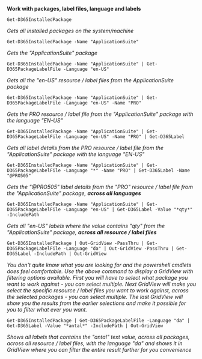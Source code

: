 **Work with packages, label files, language and labels**

```
Get-D365InstalledPackage
```
*Gets all installed packages on the system/machine*

```
Get-D365InstalledPackage -Name "ApplicationSuite"
```
*Gets the "ApplicationSuite" package*

```
Get-D365InstalledPackage -Name "ApplicationSuite" | Get-D365PackageLabelFile -Language "en-US"
```
*Gets all the "en-US" resource / label files from the ApplicationSuite package*

```
Get-D365InstalledPackage -Name "ApplicationSuite" | Get-D365PackageLabelFile -Language "en-US" -Name "PRO"
```
*Gets the PRO resource / label file from the "ApplicationSuite" package with the language "EN-US"*

```
Get-D365InstalledPackage -Name "ApplicationSuite" | Get-D365PackageLabelFile -Language "en-US" -Name "PRO" | Get-D365Label
```
*Gets all label details from the PRO resource / label file from the "ApplicationSuite" package with the language "EN-US"*

```
Get-D365InstalledPackage -Name "ApplicationSuite" | Get-D365PackageLabelFile -Language "*" -Name "PRO" | Get-D365Label -Name "@PRO505"
```
*Gets the "@PRO505" label details from the "PRO" resource / label file from the "ApplicationSuite" package, **across all languages***

```
Get-D365InstalledPackage -Name "ApplicationSuite" | Get-D365PackageLabelFile -Language "en-US" | Get-D365Label -Value "*qty*" -IncludePath
```

*Gets all "en-US" labels where the value contains "*qty*" from the "ApplicationSuite" package, **across all resource / label files***

```
Get-D365InstalledPackage | Out-GridView -PassThru | Get-D365PackageLabelFile -Language "da" | Out-GridView -PassThru | Get-D365Label -IncludePath | Out-GridView 
```

*You don't quite know what you are looking for and the powershell cmdlets does feel comfortable. Use the above command to display a GridView with filtering options available. First you will have to select what package you want to work against - you can select multiple. Next GridView will make you select the specific resource / label files you want to work against, across the selected packages - you can select multiple. The last GridView will show you the results from the earlier selections and make it possible for you to filter what ever you want.*

```
Get-D365InstalledPackage | Get-D365PackageLabelFile -Language "da" | Get-D365Label -Value "*antal*" -IncludePath | Out-GridView
```

*Shows all labels that contains the "antal" text value, across all packages, across all resource / label files, with the language "da" and shows it in GridView where you can filter the entire result further for you convenience* 